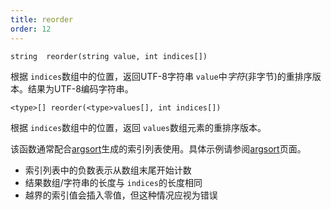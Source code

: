 ```yaml
---
title: reorder
order: 12
---
```

`string  reorder(string value, int indices[])`

根据 `indices`数组中的位置，返回UTF-8字符串 `value`中*字符*(非字节)的重排序版本。结果为UTF-8编码字符串。

`<type>[] reorder(<type>values[], int indices[])`

根据 `indices`数组中的位置，返回 `values`数组元素的重排序版本。

该函数通常配合[argsort](./argsort "返回数组排序后的索引")生成的索引列表使用。具体示例请参阅[argsort](./argsort "返回数组排序后的索引")页面。

- 索引列表中的负数表示从数组末尾开始计数
- 结果数组/字符串的长度与 `indices`的长度相同
- 越界的索引值会插入零值，但这种情况应视为错误
